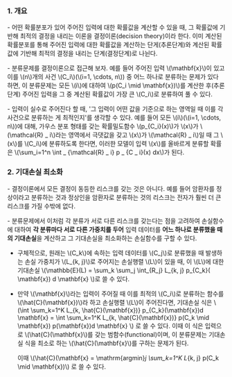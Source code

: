 ### 1. 개요

\- 어떤 확률분포가 있어 주어진 입력에 대한 확률값을 계산할 수 있을 때, 그 확률값에 기반해 최적의 결정을 내리는 이론을 결정이론(decision theory)이라 한다. 이미 계산된 확률분포를 통해 주어진 입력에 대한 확률값을 계산하는 단게(추론단계)와 계산된 확률값에 기반해 최적의 결정을 내리는 단계(결정단계)로 나뉜다.

\- 분류문제를 결정이론으로 접근해 보자. 예를 들어 주어진 입력 \\(\mathbf{x}\\)이 있고 이를 \\(n\\)개의 사건 \\(C_i\\)(\\(i=1, \cdots, n\\)) 중 어느 하나로 분류하는 문제가 있다 하면, 이 분류문제는 모든 \\(i\\)에 대하여 \\(p(C_i \mid \mathbf{x})\\)를 계산한 후(추론단계) 주어진 입력을 그 중 계산된 확률값이 가장 큰 \\(C_i\\)로 분류하여 풀 수 있다.

\- 입력이 실수로 주어진다 할 때, '그 입력이 어떤 값을 기준으로 하는 영역일 때 이를 각 사건으로 분류하는 게 최적인지'를 생각할 수 있다. 예를 들어 모든 \\(i\\)(\\(i=1, \cdots, n\\))에 대해, 가우스 분포 형태를 갖는 확률밀도함수 \\(p_{C_i}(x)\\)가 \\(x\\)가 \\(\mathcal{R} _ i\\)라는 영역에서 극댓값을 갖고 \\(x\\)가 \\(\mathcal{R} _ i\\)일 때 그 \\(x\\)를 \\(C_i\\)에 분류하도록 한다면, 이러한 모델이 입력 \\(x\\)를 올바르게 분류할 확률은 \\(\sum_i=1^n \int _ {\mathcal{R} _ i} p _ {C _ i}(x) dx\\)가 된다.


### 2. 기대손실 최소화

\- 결정이론에서 모든 결정이 동등한 리스크를 갖는 것은 아니다. 예를 들어 암환자를 정상이라고 분류하는 것과 정상인을 암환자로 분류하는 것의 리스크는 전자가 훨씬 더 큰 리스크를 가질 수밖에 없다. 

\- 분류문제에서 이처럼 각 분류가 서로 다른 리스크를 갖는다는 점을 고려하여 손실함수에 대하여 **각 분류마다 서로 다른 가중치를 두어** 입력 데이터를 **어느 하나로 분류했을 때의 기대손실**을 계산하고 그 기대손실을 최소화하는 손실함수를 구할 수 있다.

- 구체적으로, 원래는 \\(C_k\\)에 속하는 입력 데이터를 \\(C_j\\)로 분류했을 때 발생하는 손실 가중치가 \\(L_{k, j}\\)로 주어지는 손실행렬 \\(L\\)이 있을 때, 이 \\(L\\)에 대한 기대손실 \\(\mathbb{E}(L) = \sum_k \sum_j \int_{R_j} L_{k, j} p_{C_k}( \mathbf{x}) d \mathbf{x} \\)로 쓸 수 있다. 

- 만약 \\(\mathbf{x}\\)라는 입력이 주어질 때 이를 최적의 \\(C_i\\)로 분류하는 함수를 \\(\hat{C}(\mathbf{x})\\)라 하고 손실행렬 \\(L\\)이 주어진다면, 기대손실 식은 \\(\int \sum_k=1^K L_{k, \hat{C}(\mathbf{x})} p_{C_k}(\mathbf{x})d \mathbf{x} = \int \sum_k=1^K L_{k, \hat{C}(\mathbf{x})} p(C_k \mid \mathbf{x}) p(\mathbf{x})d \mathbf{x} \\) 로 쓸 수 있다. 이때 이 식은 입력으로 \\(\hat{C}(\mathbf{x}\\)를 갖는 범함수(functional)이며, 이 분류문제는 기대손실 식을 최소로 하는 \\(\hat{C}(\mathbf{x}\\)를 구하는 문제가 된다.

  이때 \\(\hat{C}(\mathbf{x} = \mathrm{argmin}_j \sum_k=1^K L_{k, j} p(C_k \mid \mathbf{x})\\) 로 쓸 수 있다.